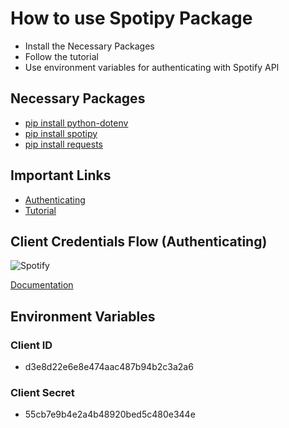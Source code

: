# How to use Spotipy Package
* Install the Necessary Packages
* Follow the tutorial
* Use environment variables for authenticating with Spotify API

## Necessary Packages
* [pip install python-dotenv](https://pypi.org/project/python-dotenv/)
* [pip install spotipy](https://spotipy.readthedocs.io/)
* [pip install requests](https://pypi.org/project/requests/)

## Important Links
* [Authenticating](https://www.youtube.com/watch?v=kaBVN8uP358&t=0s)
* [Tutorial](https://www.youtube.com/watch?v=WAmEZBEeNmg)

## Client Credentials Flow (Authenticating)
![Spotify](https://developer.spotify.com/images/documentation/web-api/auth-client-credentials.png)

[Documentation](https://developer.spotify.com/documentation/web-api/tutorials/client-credentials-flow)

## Environment Variables

### Client ID
* d3e8d22e6e8e474aac487b94b2c3a2a6
### Client Secret
* 55cb7e9b4e2a4b48920bed5c480e344e
